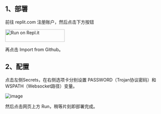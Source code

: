 ## 1、部署
 
前往 replit.com 注册账户，然后点击下方按钮

<a href="https://repl.it/github/hkbase/replit">
  <img alt="Run on Repl.it" src="https://repl.it/badge/github/andbruibm/reader-replit" style="height: 40px; width: 190px;" />
</a>

再点击 Import from Github。
## 2、配置
点击左侧Secrets，在右侧选项卡分别设置 PASSWORD（Trojan协议密码）和 WSPATH（Websocket路径）变量。

![image](https://user-images.githubusercontent.com/9875710/208567784-2828142f-1214-4d9c-9379-635b80645c33.png)


然后点击网页上方 Run，稍等片刻即部署完成。
